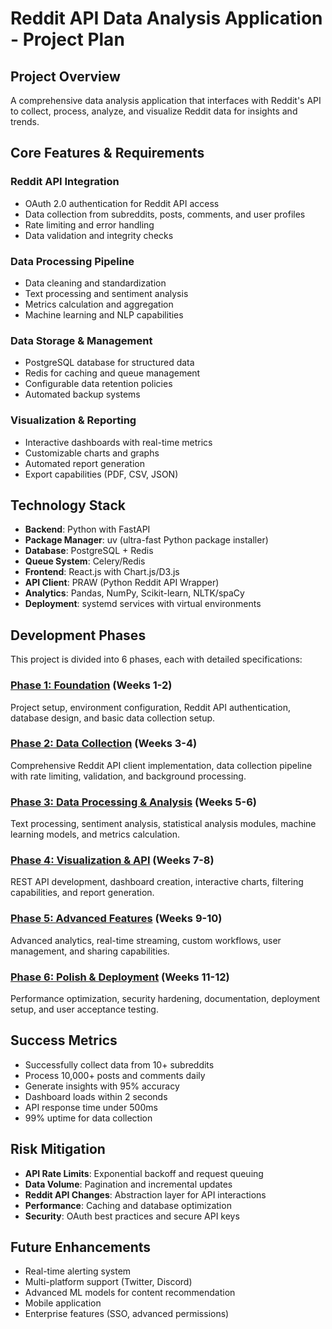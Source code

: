 # Reddit API Data Analysis Application - Project Plan

## Project Overview
A comprehensive data analysis application that interfaces with Reddit's API to collect, process, analyze, and visualize Reddit data for insights and trends.

## Core Features & Requirements

### Reddit API Integration
- OAuth 2.0 authentication for Reddit API access
- Data collection from subreddits, posts, comments, and user profiles
- Rate limiting and error handling
- Data validation and integrity checks

### Data Processing Pipeline
- Data cleaning and standardization
- Text processing and sentiment analysis
- Metrics calculation and aggregation
- Machine learning and NLP capabilities

### Data Storage & Management
- PostgreSQL database for structured data
- Redis for caching and queue management
- Configurable data retention policies
- Automated backup systems

### Visualization & Reporting
- Interactive dashboards with real-time metrics
- Customizable charts and graphs
- Automated report generation
- Export capabilities (PDF, CSV, JSON)

## Technology Stack
- **Backend**: Python with FastAPI
- **Package Manager**: uv (ultra-fast Python package installer)
- **Database**: PostgreSQL + Redis
- **Queue System**: Celery/Redis
- **Frontend**: React.js with Chart.js/D3.js
- **API Client**: PRAW (Python Reddit API Wrapper)
- **Analytics**: Pandas, NumPy, Scikit-learn, NLTK/spaCy
- **Deployment**: systemd services with virtual environments

## Development Phases

This project is divided into 6 phases, each with detailed specifications:

### [Phase 1: Foundation](./phase_1_foundation.md) (Weeks 1-2)
Project setup, environment configuration, Reddit API authentication, database design, and basic data collection setup.

### [Phase 2: Data Collection](./phase_2_data_collection.md) (Weeks 3-4)
Comprehensive Reddit API client implementation, data collection pipeline with rate limiting, validation, and background processing.

### [Phase 3: Data Processing & Analysis](./phase_3_data_processing.md) (Weeks 5-6)
Text processing, sentiment analysis, statistical analysis modules, machine learning models, and metrics calculation.

### [Phase 4: Visualization & API](./phase_4_visualization.md) (Weeks 7-8)
REST API development, dashboard creation, interactive charts, filtering capabilities, and report generation.

### [Phase 5: Advanced Features](./phase_5_advanced_features.md) (Weeks 9-10)
Advanced analytics, real-time streaming, custom workflows, user management, and sharing capabilities.

### [Phase 6: Polish & Deployment](./phase_6_deployment.md) (Weeks 11-12)
Performance optimization, security hardening, documentation, deployment setup, and user acceptance testing.

## Success Metrics
- Successfully collect data from 10+ subreddits
- Process 10,000+ posts and comments daily
- Generate insights with 95% accuracy
- Dashboard loads within 2 seconds
- API response time under 500ms
- 99% uptime for data collection

## Risk Mitigation
- **API Rate Limits**: Exponential backoff and request queuing
- **Data Volume**: Pagination and incremental updates
- **Reddit API Changes**: Abstraction layer for API interactions
- **Performance**: Caching and database optimization
- **Security**: OAuth best practices and secure API keys

## Future Enhancements
- Real-time alerting system
- Multi-platform support (Twitter, Discord)
- Advanced ML models for content recommendation
- Mobile application
- Enterprise features (SSO, advanced permissions)
